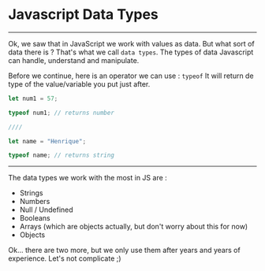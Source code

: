 # Javascript Data Types

---

Ok, we saw that in JavaScript we work with values as data. But what sort of data there is ? That's what we call `data types`. The types of data Javascript can handle, understand and manipulate.

Before we continue, here is an operator we can use : `typeof`
It will return de type of the value/variable you put just after.

```js
let num1 = 57;

typeof num1; // returns number

////

let name = "Henrique";

typeof name; // returns string
```

---

The data types we work with the most in JS are :

- Strings
- Numbers
- Null / Undefined
- Booleans
- Arrays (which are objects actually, but don't worry about this for now)
- Objects

Ok... there are two more, but we only use them after years and years of experience. Let's not complicate ;)
